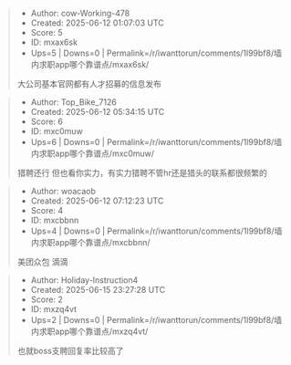 > - Author: cow-Working-478
> - Created: 2025-06-12 01:07:03 UTC
> - Score: 5
> - ID: mxax6sk
> - Ups=5 | Downs=0 | Permalink=/r/iwanttorun/comments/1l99bf8/墙内求职app哪个靠谱点/mxax6sk/
>
> 大公司基本官网都有人才招募的信息发布

> - Author: Top_Bike_7126
> - Created: 2025-06-12 05:34:15 UTC
> - Score: 6
> - ID: mxc0muw
> - Ups=6 | Downs=0 | Permalink=/r/iwanttorun/comments/1l99bf8/墙内求职app哪个靠谱点/mxc0muw/
>
> 猎聘还行 但也看你实力，有实力猎聘不管hr还是猎头的联系都很频繁的

> - Author: woacaob
> - Created: 2025-06-12 07:12:23 UTC
> - Score: 4
> - ID: mxcbbnn
> - Ups=4 | Downs=0 | Permalink=/r/iwanttorun/comments/1l99bf8/墙内求职app哪个靠谱点/mxcbbnn/
>
> 美团众包 滴滴

> - Author: Holiday-Instruction4
> - Created: 2025-06-15 23:27:28 UTC
> - Score: 2
> - ID: mxzq4vt
> - Ups=2 | Downs=0 | Permalink=/r/iwanttorun/comments/1l99bf8/墙内求职app哪个靠谱点/mxzq4vt/
>
> 也就boss支聘回复率比较高了
